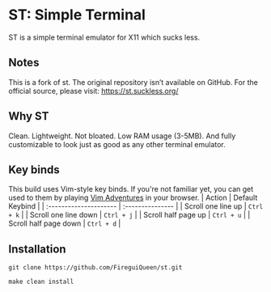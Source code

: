 # ST: Simple Terminal
ST is a simple terminal emulator for X11 which sucks less. 

## Notes 
This is a fork of st. The original repository isn’t available on GitHub. For the official source, please visit: https://st.suckless.org/

## Why ST
Clean. Lightweight. Not bloated. Low RAM usage (3-5MB). And fully customizable to look just as good as any other terminal emulator.

## Key binds
This build uses Vim-style key binds. If you're not familiar yet, you can get used to them by playing [Vim Adventures](https://vim-adventures.com/) in your browser.
| Action                  | Default Keybind  |
| :---------------------  | :--------------- |
| Scroll one line up      | `Ctrl + k`       |
| Scroll one line down    | `Ctrl + j`       |
| Scroll half page up     | `Ctrl + u`       |
| Scroll half page down   | `Ctrl + d`       |


## Installation
``` 
git clone https://github.com/FireguiQueen/st.git
``` 

```
make clean install
``` 
